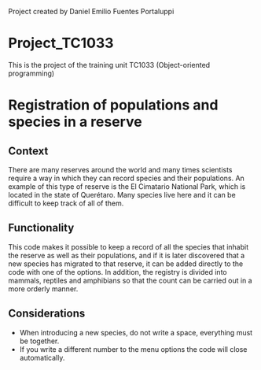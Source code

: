 Project created by Daniel Emilio Fuentes Portaluppi


# Project_TC1033
This is the project of the training unit TC1033 (Object-oriented programming)


# Registration of populations and species in a reserve

## Context

There are many reserves around the world and many times scientists require a way in which they can record species and their populations. An example of this type of reserve is the El Cimatario National Park, which is located in the state of Querétaro. Many species live here and it can be difficult to keep track of all of them.

## Functionality

This code makes it possible to keep a record of all the species that inhabit the reserve as well as their populations, and if it is later discovered that a new species has migrated to that reserve, it can be added directly to the code with one of the options. In addition, the registry is divided into mammals, reptiles and amphibians so that the count can be carried out in a more orderly manner.

## Considerations

* When introducing a new species, do not write a space, everything must be together.
* If you write a different number to the menu options the code will close automatically.